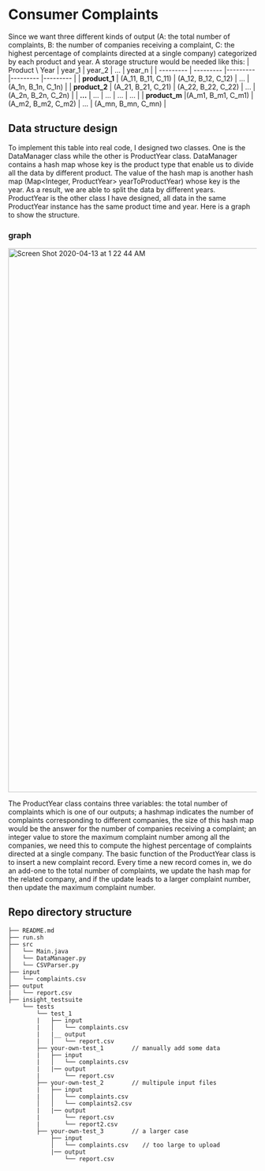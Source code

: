 # Consumer Complaints

Since we want three different kinds of output (A: the total number of complaints, B: the number of companies receiving a complaint, C: the highest percentage of complaints directed at a single company) categorized by each product and year. A storage structure would be needed like this:
| Product \ Year | year_1 |  year_2 | ... | year_n |
| --------- | --------- |--------- |--------- |--------- |
| **product_1** | (A_11, B_11, C_11) | (A_12, B_12, C_12) | ... | (A_1n, B_1n, C_1n) |
| **product_2** | (A_21, B_21, C_21) | (A_22, B_22, C_22) | ... | (A_2n, B_2n, C_2n) |
| **...** | ... | ... | ... | ... |
| **product_m** |(A_m1, B_m1, C_m1) | (A_m2, B_m2, C_m2) | ... | (A_mn, B_mn, C_mn) |

## Data structure design
To implement this table into real code, I designed two classes. One is the DataManager class while the other is ProductYear class. DataManager contains a hash map whose key is the product type that enable us to divide all the data by different product. The value of the hash map is another hash map (Map<Integer, ProductYear> yearToProductYear) whose key is the year. As a result, we are able to split the data by different years. ProductYear is the other class I have designed, all data in the same ProductYear instance has the same product time and year. Here is a graph to show the structure.
### graph
<img width="1101" alt="Screen Shot 2020-04-13 at 1 22 44 AM" src="https://user-images.githubusercontent.com/31771655/79095963-d6da8e00-7d29-11ea-8c20-1ea0ef411304.png">

The ProductYear class contains three variables: the total number of complaints which is one of our outputs; a hashmap indicates the number of complaints corresponding to different companies, the size of this hash map would be the answer for the number of companies receiving a complaint; an integer value to store the maximum complaint number among all the companies, we need this to compute the highest percentage of complaints directed at a single company. The basic function of the ProductYear class is to insert a new complaint record. Every time a new record comes in, we do an add-one to the total number of complaints, we update the hash map for the related company, and if the update leads to a larger complaint number, then update the maximum complaint number.


## Repo directory structure

    ├── README.md
    ├── run.sh
    ├── src
    │   └── Main.java
    │   └── DataManager.py
    │   └── CSVParser.py
    ├── input
    │   └── complaints.csv
    ├── output
    |   └── report.csv
    ├── insight_testsuite
        └── tests
            └── test_1
            |   ├── input
            |   │   └── complaints.csv
            |   |__ output
            |   │   └── report.csv
            ├── your-own-test_1        // manually add some data        
            |   ├── input
            |   │   └── complaints.csv
            |   |── output
            |       └── report.csv
            ├── your-own-test_2        // multipule input files         
            |   ├── input
            |   │   └── complaints.csv
            │   │   └── complaints2.csv
            |   |── output
            |       └── report.csv
            |       └── report2.csv
            ├── your-own-test_3        // a larger case
                ├── input
                │   └── complaints.csv    // too large to upload
                |── output
                    └── report.csv
                    

